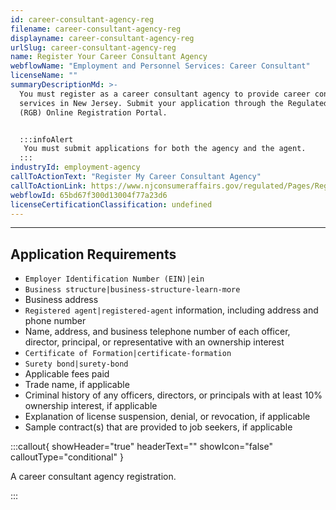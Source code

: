 ```yaml
---
id: career-consultant-agency-reg
filename: career-consultant-agency-reg
displayname: career-consultant-agency-reg
urlSlug: career-consultant-agency-reg
name: Register Your Career Consultant Agency
webflowName: "Employment and Personnel Services: Career Consultant"
licenseName: ""
summaryDescriptionMd: >-
  You must register as a career consultant agency to provide career consulting
  services in New Jersey. Submit your application through the Regulated Business
  (RGB) Online Registration Portal.


  :::infoAlert
   You must submit applications for both the agency and the agent.
  :::
industryId: employment-agency
callToActionText: "Register My Career Consultant Agency"
callToActionLink: https://www.njconsumeraffairs.gov/regulated/Pages/Regulated-Business-Online-Registration.aspx
webflowId: 65bd67f300d13004f77a23d6
licenseCertificationClassification: undefined
---
```


---

## Application Requirements

- `Employer Identification Number (EIN)|ein`
- `Business structure|business-structure-learn-more`
- Business address
- `Registered agent|registered-agent` information, including address and phone number
- Name, address, and business telephone number of each officer, director, principal, or representative with an ownership interest
- `Certificate of Formation|certificate-formation`
- `Surety bond|surety-bond`
- Applicable fees paid
- Trade name, if applicable
- Criminal history of any officers, directors, or principals with at least 10% ownership interest, if applicable
- Explanation of license suspension, denial, or revocation, if applicable
- Sample contract(s) that are provided to job seekers, if applicable

:::callout{ showHeader="true" headerText="" showIcon="false" calloutType="conditional" }

A career consultant agency registration.

:::

